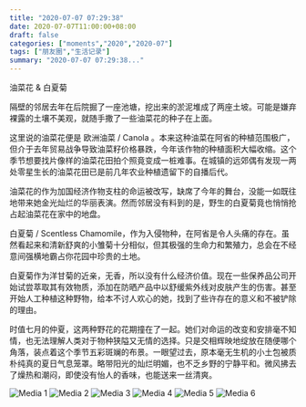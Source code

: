 ```yaml
---
title: "2020-07-07 07:29:38"
date: 2020-07-07T11:00:00+08:00
draft: false
categories: ["moments","2020","2020-07"]
tags: ["朋友圈","生活记录"]
summary: "2020-07-07 07:29:38..."
---
```


油菜花 & 白夏菊

隔壁的邻居去年在后院掘了一座池塘，挖出来的淤泥堆成了两座土坡。可能是嫌弃裸露的土壤不美观，就随手撒了一些油菜花的种子在上面。

这里说的油菜花便是 欧洲油菜 / Canola 。本来这种油菜在阿省的种植范围极广，但介于去年贸易战争导致油菜籽价格暴跌，今年该作物的种植面积大幅收缩。这个季节想要找片像样的油菜花田拍个照竟变成一桩难事。在城镇的远郊偶有发现一两处零星生长的油菜花田已是前几年农业种植遗留下的自播后代。

油菜花的作为加国经济作物支柱的命运被改写，缺席了今年的舞台，没能一如既往地带来她金光灿烂的华丽表演。然而邻居没有料到的是，野生的白夏菊竟也悄悄抢占起油菜花在家中的地盘。

白夏菊 / Scentless Chamomile，作为入侵物种，在阿省是令人头痛的存在。虽然看起来和清新舒爽的小雏菊十分相似，但其极强的生命力和繁殖力，总会在不经意间强横地霸占你花园中珍贵的土地。

白夏菊作为洋甘菊的近亲，无香，所以没有什么经济价值。现在一些保养品公司开始试尝萃取其有效物质，添加在防晒产品中以舒缓紫外线对皮肤产生的伤害。甚至开始人工种植这种野物，给本不讨人欢心的她，找到了些许存在的意义和不被铲除的理由。

时值七月的仲夏，这两种野花的花期撞在了一起。她们对命运的改变和安排毫不知情，也无法理解人类对于物种狭隘又无情的选择。只是交相辉映地绽放在随便哪个角落，装点着这个季节五彩斑斓的布景。一眼望过去，原本毫无生机的小土包被质朴纯真的夏日气息笼罩。略带阳光的灿烂明媚，也不乏乡野的宁静平和。微风拂去了燥热和潮闷，即使没有怡人的香味，也能送来一丝清爽。

![Media 1](/Moments/photos/2020-07-07/202007070729380.jpg)
![Media 2](/Moments/photos/2020-07-07/202007070729381.jpg)
![Media 3](/Moments/photos/2020-07-07/202007070729382.jpg)
![Media 4](/Moments/photos/2020-07-07/202007070729383.jpg)
![Media 5](/Moments/photos/2020-07-07/202007070729384.jpg)
![Media 6](/Moments/photos/2020-07-07/202007070729385.jpg)


